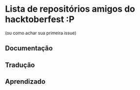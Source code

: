 # Lista de repositórios amigos do hacktoberfest :P 

(ou como achar sua primeira issue)

## Documentação

## Tradução

## Aprendizado